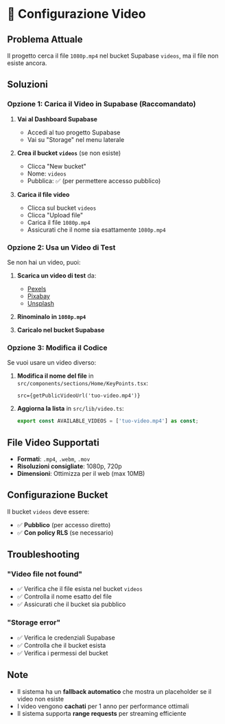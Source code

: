 # 🎥 Configurazione Video

## Problema Attuale

Il progetto cerca il file `1080p.mp4` nel bucket Supabase `videos`, ma il file non esiste ancora.

## Soluzioni

### Opzione 1: Carica il Video in Supabase (Raccomandato)

1. **Vai al Dashboard Supabase**
   - Accedi al tuo progetto Supabase
   - Vai su "Storage" nel menu laterale

2. **Crea il bucket `videos`** (se non esiste)
   - Clicca "New bucket"
   - Nome: `videos`
   - Pubblica: ✅ (per permettere accesso pubblico)

3. **Carica il file video**
   - Clicca sul bucket `videos`
   - Clicca "Upload file"
   - Carica il file `1080p.mp4`
   - Assicurati che il nome sia esattamente `1080p.mp4`

### Opzione 2: Usa un Video di Test

Se non hai un video, puoi:

1. **Scarica un video di test** da:
   - [Pexels](https://www.pexels.com/videos/)
   - [Pixabay](https://pixabay.com/videos/)
   - [Unsplash](https://unsplash.com/s/photos/video)

2. **Rinominalo in `1080p.mp4`**

3. **Caricalo nel bucket Supabase**

### Opzione 3: Modifica il Codice

Se vuoi usare un video diverso:

1. **Modifica il nome del file** in `src/components/sections/Home/KeyPoints.tsx`:
   ```tsx
   src={getPublicVideoUrl('tuo-video.mp4')}
   ```

2. **Aggiorna la lista** in `src/lib/video.ts`:
   ```ts
   export const AVAILABLE_VIDEOS = ['tuo-video.mp4'] as const;
   ```

## File Video Supportati

- **Formati**: `.mp4`, `.webm`, `.mov`
- **Risoluzioni consigliate**: 1080p, 720p
- **Dimensioni**: Ottimizza per il web (max 10MB)

## Configurazione Bucket

Il bucket `videos` deve essere:
- ✅ **Pubblico** (per accesso diretto)
- ✅ **Con policy RLS** (se necessario)

## Troubleshooting

### "Video file not found"
- ✅ Verifica che il file esista nel bucket `videos`
- ✅ Controlla il nome esatto del file
- ✅ Assicurati che il bucket sia pubblico

### "Storage error"
- ✅ Verifica le credenziali Supabase
- ✅ Controlla che il bucket esista
- ✅ Verifica i permessi del bucket

## Note

- Il sistema ha un **fallback automatico** che mostra un placeholder se il video non esiste
- I video vengono **cachati** per 1 anno per performance ottimali
- Il sistema supporta **range requests** per streaming efficiente 